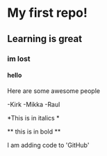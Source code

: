 # My first repo!
## Learning is great
### im lost
#### hello
Here are some awesome people

-Kirk
-Mikka
-Raul

*This is in italics *

** this is in bold **

I am adding code to 'GitHub'
